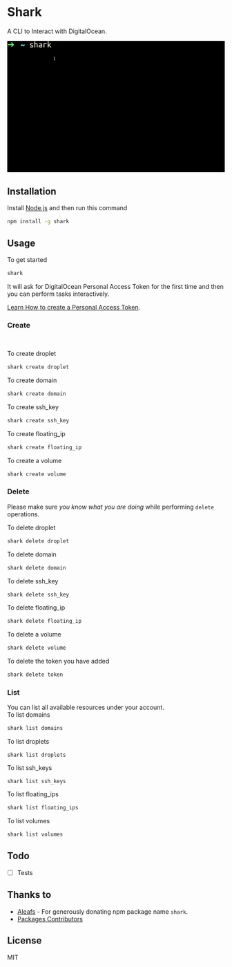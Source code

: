 # Shark

A CLI to Interact with DigitalOcean.

![](shark.gif)
## Installation
Install [Node.js](https://nodejs.org/) and then run this command
```sh
npm install -g shark
```
## Usage
To get started
```sh
shark
```
It will ask for DigitalOcean Personal Access Token for the first time and then you can perform tasks interactively.

[Learn How to create a Personal Access Token](https://www.digitalocean.com/docs/api/create-personal-access-token/).
### Create
<br/>

To create droplet
```sh
shark create droplet
```

To create domain
```sh
shark create domain
```

To create ssh_key
```sh
shark create ssh_key
```

To create floating_ip
```sh
shark create floating_ip
```

To create a volume
```sh
shark create volume
```

### Delete

Please make sure *you know what you are doing* while performing `delete` operations.

To delete droplet
```sh
shark delete droplet
```

To delete domain
```sh
shark delete domain
```

To delete ssh_key
```sh
shark delete ssh_key
```

To delete floating_ip
```sh
shark delete floating_ip
```

To delete a volume
```sh
shark delete volume
```

To delete the token you have added
```sh
shark delete token
```
### List
You can list all available resources under your account.
<br/>
To list domains
```sh
shark list domains
```

To list droplets
```
shark list droplets
```

To list ssh_keys
```
shark list ssh_keys
```

To list floating_ips
```sh
shark list floating_ips
```

To list volumes
```sh
shark list volumes
```

## Todo
- [ ] Tests

## Thanks to
 - [Aleafs](https://github.com/aleafs) - For generously donating npm package name `shark`.
 - [Packages Contributors](https://github.com/satyarohith/shark/network/dependencies)

## License
MIT
